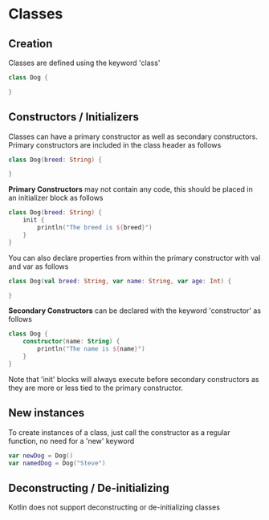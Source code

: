 # Classes

## Creation
Classes are defined using the keyword 'class'
```kotlin
class Dog {

}
```

## Constructors / Initializers
Classes can have a primary constructor as well as secondary constructors.  Primary constructors are included in the class header as follows
```kotlin
class Dog(breed: String) {

}
```
**Primary Constructors** may not contain any code, this should be placed in an initializer block as follows
```kotlin
class Dog(breed: String) {
    init {
        println("The breed is ${breed}")
    }
}
```
You can also declare properties from within the primary constructor with val and var as follows
```kotlin
class Dog(val breed: String, var name: String, var age: Int) {

}
```
**Secondary Constructors** can be declared with the keyword 'constructor' as follows
```kotlin
class Dog {
    constructor(name: String) {
        println("The name is ${name}")
    }
}
```
Note that 'init' blocks will always execute before secondary constructors as they are more or less tied to the primary constructor.

## New instances
To create instances of a class, just call the constructor as a regular function, no need for a 'new' keyword
```kotlin
var newDog = Dog()
var namedDog = Dog("Steve")
```

## Deconstructing / De-initializing
Kotlin does not support deconstructing or de-initializing classes
